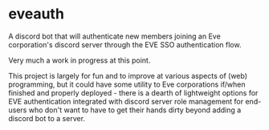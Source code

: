 # eveauth
A discord bot that will authenticate new members joining an Eve corporation's discord server through the EVE SSO authentication flow.

Very much a work in progress at this point.

This project is largely for fun and to improve at various aspects of (web) programming, but it could have some utility to Eve corporations if/when finished and properly deployed - there is a dearth of lightweight options for EVE authentication integrated with discord server role management for end-users who don't want to have to get their hands dirty beyond adding a discord bot to a server.
